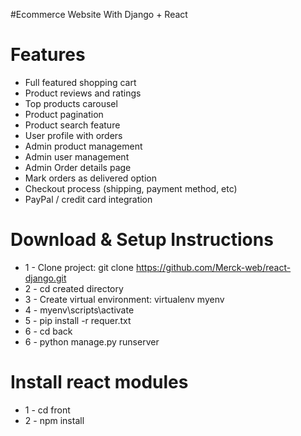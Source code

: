 #Ecommerce Website With Django + React

<!-- ![DEMO](../master/static/images/proshop_django_demo.png) -->

# Features
* Full featured shopping cart
* Product reviews and ratings
* Top products carousel
* Product pagination
* Product search feature
* User profile with orders
* Admin product management
* Admin user management
* Admin Order details page
* Mark orders as delivered option
* Checkout process (shipping, payment method, etc)
* PayPal / credit card integration


# Download & Setup Instructions

* 1 - Clone project: git clone https://github.com/Merck-web/react-django.git
* 2 - cd created directory
* 3 - Create virtual environment: virtualenv myenv
* 4 - myenv\scripts\activate
* 5 - pip install -r requer.txt
* 6 - cd back
* 6 - python manage.py runserver

# Install react modules
* 1 - cd front
* 2 - npm install
